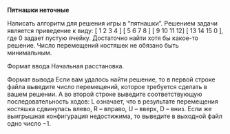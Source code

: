**Пятнашки неточные**

Написать алгоритм для решения игры в “пятнашки”. Решением задачи является приведение к виду: [ 1 2 3 4 ] [ 5 6 7 8 ] [ 9 10 11 12] [ 13 14 15 0 ], где 0 задает пустую ячейку. Достаточно найти хотя бы какое-то решение. Число перемещений костяшек не обязано быть минимальным.

Формат ввода
Начальная расстановка.

Формат вывода
Если вам удалось найти решение, то в первой строке файла выведите число перемещений, которое требуется сделать в вашем решении. А во второй строке выведите соответствующую последовательность ходов: L означает, что в результате перемещения костяшка сдвинулась влево, R – вправо, U – вверх, D – вниз. Если же выигрышная конфигурация недостижима, то выведите в выходной файл одно число −1.